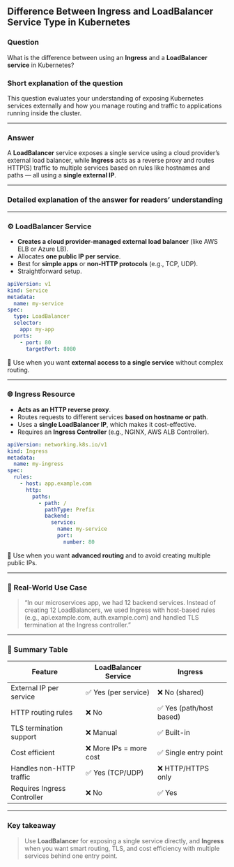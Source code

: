 ## Difference Between Ingress and LoadBalancer Service Type in Kubernetes

### Question  
What is the difference between using an **Ingress** and a **LoadBalancer service** in Kubernetes?

### Short explanation of the question  
This question evaluates your understanding of exposing Kubernetes services externally and how you manage routing and traffic to applications running inside the cluster.

---

### Answer  
A **LoadBalancer** service exposes a single service using a cloud provider’s external load balancer, while **Ingress** acts as a reverse proxy and routes HTTP(S) traffic to multiple services based on rules like hostnames and paths — all using a **single external IP**.

---

### Detailed explanation of the answer for readers’ understanding

---

### ⚙️ LoadBalancer Service

- **Creates a cloud provider-managed external load balancer** (like AWS ELB or Azure LB).
- Allocates **one public IP per service**.
- Best for **simple apps** or **non-HTTP protocols** (e.g., TCP, UDP).
- Straightforward setup.

```yaml
apiVersion: v1
kind: Service
metadata:
  name: my-service
spec:
  type: LoadBalancer
  selector:
    app: my-app
  ports:
    - port: 80
      targetPort: 8080
```

🧠 Use when you want **external access to a single service** without complex routing.

---

### 🌐 Ingress Resource

- **Acts as an HTTP reverse proxy**.
- Routes requests to different services **based on hostname or path**.
- Uses a **single LoadBalancer IP**, which makes it cost-effective.
- Requires an **Ingress Controller** (e.g., NGINX, AWS ALB Controller).

```yaml
apiVersion: networking.k8s.io/v1
kind: Ingress
metadata:
  name: my-ingress
spec:
  rules:
    - host: app.example.com
      http:
        paths:
          - path: /
            pathType: Prefix
            backend:
              service:
                name: my-service
                port:
                  number: 80
```

🧠 Use when you want **advanced routing** and to avoid creating multiple public IPs.

---

### 🧪 Real-World Use Case

> “In our microservices app, we had 12 backend services. Instead of creating 12 LoadBalancers, we used Ingress with host-based rules (e.g., api.example.com, auth.example.com) and handled TLS termination at the Ingress controller.”

---

### 🔄 Summary Table

| Feature                   | LoadBalancer Service        | Ingress                         |
|---------------------------|-----------------------------|----------------------------------|
| External IP per service   | ✅ Yes (per service)         | ❌ No (shared)                   |
| HTTP routing rules        | ❌ No                        | ✅ Yes (path/host based)         |
| TLS termination support   | ❌ Manual                    | ✅ Built-in                      |
| Cost efficient            | ❌ More IPs = more cost      | ✅ Single entry point            |
| Handles non-HTTP traffic  | ✅ Yes (TCP/UDP)             | ❌ HTTP/HTTPS only               |
| Requires Ingress Controller | ❌ No                     | ✅ Yes                           |

---

### Key takeaway  

> Use **LoadBalancer** for exposing a single service directly, and **Ingress** when you want smart routing, TLS, and cost efficiency with multiple services behind one entry point.
